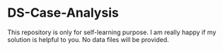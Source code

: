 # DS-Case-Analysis
This repository is only for self-learning purpose. I am really happy if my solution is helpful to you. No data files will be provided.
